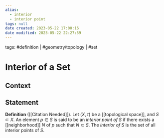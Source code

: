 ```yaml
---
alias:
  - interior
  - interior point
tags: null
date created: 2023-05-22 17:00:16
date modified: 2023-05-22 22:27:59
---
```


tags: #definition | #geometry/topology | #set

# Interior of a Set

## Context

## Statement

**Definition** ([[Citation Needed]]). Let $(X,\tau)$ be a [[topological space]], and $S\subset X$. An element $p\in S$ is said to be an _interior point of_ $S$ if there exists a [[neighborhood]] $N$ of $p$ such that $N\subset S$. The _interior of_ $S$ is the set of all interior points of $S$.